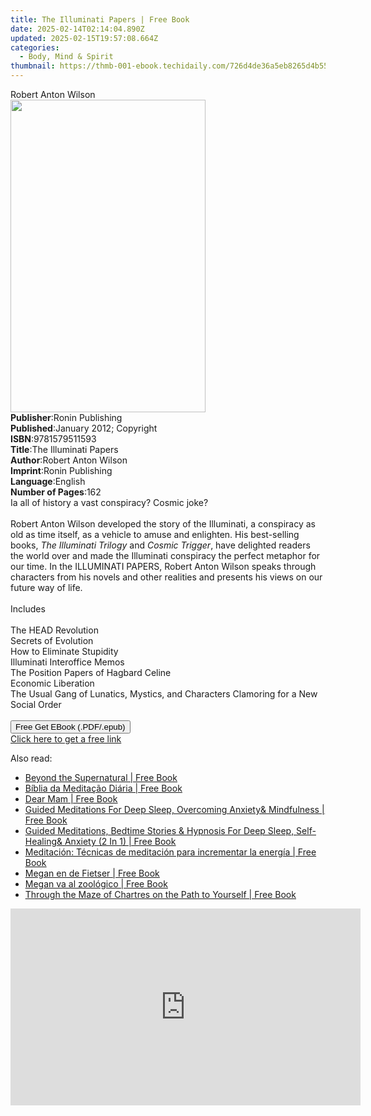 ```yaml
---
title: The Illuminati Papers | Free Book
date: 2025-02-14T02:14:04.890Z
updated: 2025-02-15T19:57:08.664Z
categories:
  - Body, Mind & Spirit
thumbnail: https://thmb-001-ebook.techidaily.com/726d4de36a5eb8265d4b5519c5bcb72414bb58b3a7a8d1d0ccba5871a70b8556.jpg
---
```

<main id="book-container">
  <div class="flex flex-col">
    <div class="book-brief flex-1 py-6 px-4 sm:p-6 md:py-10 md:px-8">
      <!-- brief-->
      <div class="book-brief-main">Robert Anton Wilson</div>
    </div>
    <div
      class="book-meta-info flex-1 grid gap-4 col-start-1 col-end-3 row-start-1 sm:mb-6 sm:grid-cols-4 lg:gap-6 lg:col-start-2 lg:row-end-6 lg:row-span-6 lg:mb-0"
    >
      <div
        class="book-meta-info-left place-content-center mt-4 p-4 text-sm leading-6 col-start-2 col-span-2 dark:text-slate-400"
      >
        <img
          class="w-full h-500 object-cover rounded-lg sm:h-255 sm:col-span-2 lg:col-span-full"
          src="https://img-001-ebook.techidaily.com/49f0356ee0854492332b4ea6a8b126a5c1d5ac20dc4b3539f3dca96fa6e552a5.jpg"
          alt=""
          width="312"
          height="500"
        />
      </div>
      <div
        class="book-meta-info-right mt-2 col-start-1 row-start-2 col-span-3 self-center"
      >
        <!-- meta data  -->
        <div class="flex flex-col px-4 md:px-8">
          <div class="flex-1">
            <strong>Publisher</strong>:<span class="px-2"
              >Ronin Publishing</span
            >
          </div>
          <div class="flex-1">
            <strong>Published</strong>:<span class="px-2"
              >January 2012; Copyright</span
            >
          </div>
          <div class="flex-1">
            <strong>ISBN</strong>:<span class="px-2">9781579511593</span>
          </div>
          <div class="flex-1">
            <strong>Title</strong>:<span class="px-2"
              >The Illuminati Papers</span
            >
          </div>
          <div class="flex-1">
            <strong>Author</strong>:<span class="px-2"
              >Robert Anton Wilson</span
            >
          </div>
          <div class="flex-1">
            <strong>Imprint</strong>:<span class="px-2">Ronin Publishing</span>
          </div>
          <div class="flex-1">
            <strong>Language</strong>:<span class="px-2">English</span>
          </div>
          <div class="flex-1">
            <strong>Number of Pages</strong>:<span class="px-2">162</span>
          </div>
        </div>
      </div>
    </div>
    <div class="book-description flex-1 py-6 px-4 sm:p-6 md:py-10 md:px-8">
      <div class="book-description-main">
        <div accordion-content="" id="description">
          Ia all of history a vast conspiracy? Cosmic joke?<br /><br />Robert
          Anton Wilson developed the story of the Illuminati, a conspiracy as
          old as time itself, as a vehicle to amuse and enlighten. His
          best-selling books, <i>The Illuminati Trilogy</i> and
          <i>Cosmic Trigger</i>, have delighted readers the world over and made
          the Illuminati conspiracy the perfect metaphor for our time. In the
          ILLUMINATI PAPERS, Robert Anton Wilson speaks through characters from
          his novels and other realities and presents his views on our future
          way of life.<br /><br />Includes<br /><br />The HEAD Revolution<br />Secrets
          of Evolution<br />How to Eliminate Stupidity<br />Illuminati
          Interoffice Memos<br />The Position Papers of Hagbard Celine<br />Economic
          Liberation<br />The Usual Gang of Lunatics, Mystics, and Characters
          Clamoring for a New Social Order<br /><br />
        </div>
        <div class="accordion-fader"></div>
      </div>
    </div>
    <div class="book-excerpts flex-1 py-6 px-4 sm:p-6 md:py-10 md:px-8"></div>
    <div
      class="book-about-author flex-1 py-6 px-4 sm:p-6 md:py-10 md:px-8"
    ></div>
    <div class="book-free-get flex-1 py-6 px-4 sm:p-6 md:py-10 md:px-8">
      <button
        id="btn-free-get"
        class="bg-blue-500 hover:bg-blue-700 text-white font-bold py-2 px-4 rounded"
      >
        Free Get EBook (.PDF/.epub)
      </button>
      <div id="countdown-display" class="px-2 text-lg mt-2"></div>
      <a
        id="free-link"
        class="hidden bg-blue-500 hover:bg-blue-700 text-white font-bold py-2 px-4 rounded"
        href="https://www.ebooks.com/en-us/book/96507083/the-illuminati-papers/robert-anton-wilson/"
        target="_blank"
        >Click here to get a free link</a
      >
    </div>
    <script>
      let countdownTime = 0;
      let countdownInterval = null;
      document
        .getElementById('btn-free-get')
        .addEventListener('click', startCountdown);
      function startCountdown() {
        countdownTime = new Date().getTime() + 60000 * 3;
        countdownInterval = setInterval(updateCountdown, 1000);
        document.getElementById('btn-free-get').disabled = true;
        document
          .getElementById('btn-free-get')
          .classList.add('bg-gray-500', 'cursor-not-allowed');
      }
      function updateCountdown() {
        let currentTime = new Date().getTime();
        let timeLeft = countdownTime - currentTime;
        let secondsLeft = Math.floor(timeLeft / 1000);
        document.getElementById('countdown-display').innerHTML =
          `Remaining time: ${secondsLeft} seconds.`;
        if (secondsLeft <= 0) {
          clearInterval(countdownInterval);
          document.getElementById('btn-free-get').classList.add('hidden');
          document.getElementById('free-link').classList.remove('hidden');
          document.getElementById('countdown-display').innerHTML = '';
        }
      }
    </script>
  </div>
</main>

<ins class="adsbygoogle"
      style="display:block"
      data-ad-client="ca-pub-7571918770474297"
      data-ad-slot="8358498916"
      data-ad-format="auto"
      data-full-width-responsive="true"></ins>
    

<span class="atpl-alsoreadstyle">Also read:</span>
<div><ul>
<li><a href="https://novels-ebooks.techidaily.com/210064072-9781071551066-beyond-the-supernatural/"><u>Beyond the Supernatural | Free Book</u></a></li>
<li><a href="https://novels-ebooks.techidaily.com/210064027-9781071543955-biblia-da-meditacao-diaria/"><u>Bíblia da Meditação Diária | Free Book</u></a></li>
<li><a href="https://novels-ebooks.techidaily.com/210064361-9781913479213-dear-mam/"><u>Dear Mam | Free Book</u></a></li>
<li><a href="https://novels-ebooks.techidaily.com/210064444-9781989838495-guided-meditations-for-deep-sleep-overcoming-anxiety-mindfulness/"><u>Guided Meditations For Deep Sleep, Overcoming Anxiety& Mindfulness | Free Book</u></a></li>
<li><a href="https://novels-ebooks.techidaily.com/210064448-9781989838501-guided-meditations-bedtime-stories-hypnosis-for-deep-sleep-self-healing-anxiety-2-in-1/"><u>Guided Meditations, Bedtime Stories & Hypnosis For Deep Sleep, Self-Healing& Anxiety (2 In 1) | Free Book</u></a></li>
<li><a href="https://novels-ebooks.techidaily.com/210064090-9781071546185-meditacion-tecnicas-de-meditacion-para-incrementar-la-energia/"><u>Meditación: Técnicas de meditación para incrementar la energía | Free Book</u></a></li>
<li><a href="https://novels-ebooks.techidaily.com/210064509-9781071550250-megan-en-de-fietser/"><u>Megan en de Fietser | Free Book</u></a></li>
<li><a href="https://novels-ebooks.techidaily.com/210064502-9781071550236-megan-va-al-zoologico/"><u>Megan va al zoológico | Free Book</u></a></li>
<li><a href="https://novels-ebooks.techidaily.com/210064088-9781071545805-through-the-maze-of-chartres-on-the-path-to-yourself/"><u>Through the Maze of Chartres on the Path to Yourself | Free Book</u></a></li>
</ul></div>

<!-- affiliate ads begin -->
<iframe width="560" height="315" src="https://www.youtube.com/embed/lCpzYpVPIZA?si=hNte-mPRIzjvqpRy" title="YouTube video player" frameborder="0" allow="accelerometer; autoplay; clipboard-write; encrypted-media; gyroscope; picture-in-picture; web-share" referrerpolicy="strict-origin-when-cross-origin" allowfullscreen></iframe>
<!-- affiliate ads end -->

